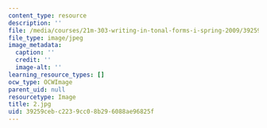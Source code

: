 ```yaml
---
content_type: resource
description: ''
file: /media/courses/21m-303-writing-in-tonal-forms-i-spring-2009/39259cebc2239cc08b296088ae96825f_2.jpg
file_type: image/jpeg
image_metadata:
  caption: ''
  credit: ''
  image-alt: ''
learning_resource_types: []
ocw_type: OCWImage
parent_uid: null
resourcetype: Image
title: 2.jpg
uid: 39259ceb-c223-9cc0-8b29-6088ae96825f
---
```

